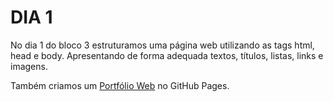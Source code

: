 # DIA 1

No dia 1 do bloco 3 estruturamos uma página web utilizando as tags html, head e body. Apresentando de forma adequada textos, títulos, listas, links e imagens.

Também criamos um [Portfólio Web](https://leandrochs.github.io/) no GitHub Pages.
